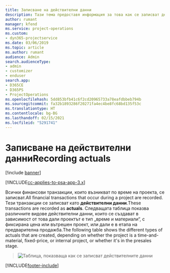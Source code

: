 ```yaml
---
title: Записване на действителни данни
description: Тази тема предоставя информация за това как се записват действителните данни.
author: rumant
manager: kfend
ms.service: project-operations
ms.custom:
- dyn365-projectservice
ms.date: 03/06/2019
ms.topic: article
ms.author: rumant
audience: Admin
search.audienceType:
- admin
- customizer
- enduser
search.app:
- D365CE
- D365PS
- ProjectOperations
ms.openlocfilehash: 5dd853bfb41c6f2cd20965733a78eafdbbeb794b
ms.sourcegitcommit: fa32b1893286f20271fa4ec4be8fc68bd135f53c
ms.translationtype: HT
ms.contentlocale: bg-BG
ms.lasthandoff: 02/15/2021
ms.locfileid: "5291741"
---
```

# <a name="recording-actuals"></a><span data-ttu-id="d2c76-103">Записване на действителни данни</span><span class="sxs-lookup"><span data-stu-id="d2c76-103">Recording actuals</span></span> 

[!include [banner](../includes/psa-now-project-operations.md)]

[!INCLUDE[cc-applies-to-psa-app-3.x](../includes/cc-applies-to-psa-app-3x.md)]

<span data-ttu-id="d2c76-104">Всички финансови транзакции, които възникват по време на проекта, се записват.</span><span class="sxs-lookup"><span data-stu-id="d2c76-104">All financial transactions that occur during a project are recorded.</span></span> <span data-ttu-id="d2c76-105">Тези транзакции се записват като **действителни данни**.</span><span class="sxs-lookup"><span data-stu-id="d2c76-105">These transactions are recorded as **actuals**.</span></span> <span data-ttu-id="d2c76-106">Следващата таблица показва различните видове действителни данни, които се създават в зависимост от това дали проектът е тип „време и материали“, с фиксирана цена или вътрешен проект, или дали е в етапа на предварителна продажба.</span><span class="sxs-lookup"><span data-stu-id="d2c76-106">The following table shows the different types of actuals that are created, depending on whether the project is a time-and-material, fixed-price, or internal project, or whether it's in the presales stage.</span></span>

> ![Таблица, показваща как се записват действителните данни](media/advanced-table2.png)


[!INCLUDE[footer-include](../includes/footer-banner.md)]